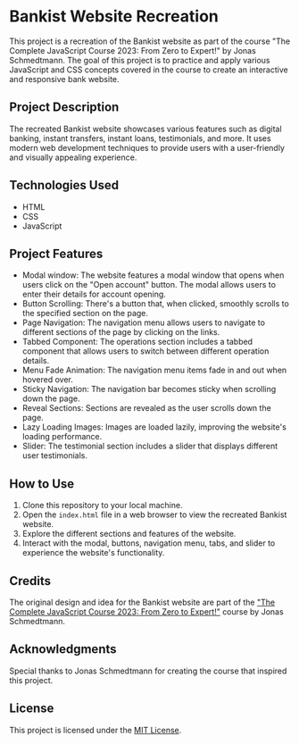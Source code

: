 <h1>Bankist Website Recreation</h1>

<p>This project is a recreation of the Bankist website as part of the course "The Complete JavaScript Course 2023: From Zero to Expert!" by Jonas Schmedtmann. The goal of this project is to practice and apply various JavaScript and CSS concepts covered in the course to create an interactive and responsive bank website.</p>

<h2>Project Description</h2>

<p>The recreated Bankist website showcases various features such as digital banking, instant transfers, instant loans, testimonials, and more. It uses modern web development techniques to provide users with a user-friendly and visually appealing experience.</p>

<h2>Technologies Used</h2>

<ul>
  <li>HTML</li>
  <li>CSS</li>
  <li>JavaScript</li>
</ul>

<h2>Project Features</h2>

<ul>
  <li>Modal window: The website features a modal window that opens when users click on the "Open account" button. The modal allows users to enter their details for account opening.</li>
  <li>Button Scrolling: There's a button that, when clicked, smoothly scrolls to the specified section on the page.</li>
  <li>Page Navigation: The navigation menu allows users to navigate to different sections of the page by clicking on the links.</li>
  <li>Tabbed Component: The operations section includes a tabbed component that allows users to switch between different operation details.</li>
  <li>Menu Fade Animation: The navigation menu items fade in and out when hovered over.</li>
  <li>Sticky Navigation: The navigation bar becomes sticky when scrolling down the page.</li>
  <li>Reveal Sections: Sections are revealed as the user scrolls down the page.</li>
  <li>Lazy Loading Images: Images are loaded lazily, improving the website's loading performance.</li>
  <li>Slider: The testimonial section includes a slider that displays different user testimonials.</li>
</ul>

<h2>How to Use</h2>

<ol>
  <li>Clone this repository to your local machine.</li>
  <li>Open the <code>index.html</code> file in a web browser to view the recreated Bankist website.</li>
  <li>Explore the different sections and features of the website.</li>
  <li>Interact with the modal, buttons, navigation menu, tabs, and slider to experience the website's functionality.</li>
</ol>

<h2>Credits</h2>

<p>The original design and idea for the Bankist website are part of the <a href="https://www.udemy.com/course/the-complete-javascript-course/?utm_source=adwords-learn&utm_medium=udemyads&utm_campaign=DSA_CA_Tech&utm_content=deal4584&utm_term=_._ag_76808851605_._ad_623904154925_._de_c_._dm__._pl__._ti_dsa-796176361085_._li_9000416_._pd__._&gclid=CjwKCAjwoqGnBhAcEiwAwK-OkbAm3LNTX_oWrbF_q5hziSB1uem7ZurhwI-9Mb4pk2fwZoHjdkxx0hoCZsEQAvD_BwE">"The Complete JavaScript Course 2023: From Zero to Expert!"</a> course by Jonas Schmedtmann.</p>

<h2>Acknowledgments</h2>

<p>Special thanks to Jonas Schmedtmann for creating the course that inspired this project.</p>

<h2>License</h2>

<p>This project is licensed under the <a href="LICENSE">MIT License</a>.</p>
